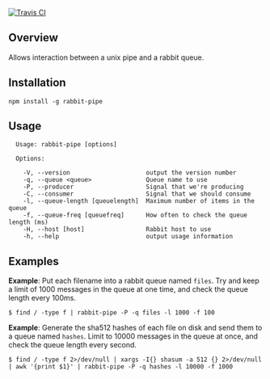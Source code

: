 [![Travis CI](https://travis-ci.org/robertkeizer/rabbit-pipe.svg?branch=master)](https://travis-ci.org/robertkeizer/rabbit-pipe)

## Overview

Allows interaction between a unix pipe and a rabbit queue.

## Installation

```
npm install -g rabbit-pipe
```

## Usage

```
  Usage: rabbit-pipe [options]

  Options:

    -V, --version                     output the version number
    -q, --queue <queue>               Queue name to use
    -P, --producer                    Signal that we're producing
    -C, --consumer                    Signal that we should consume
    -l, --queue-length [queuelength]  Maximum number of items in the queue
    -f, --queue-freq [queuefreq]      How often to check the queue length (ms)
    -H, --host [host]                 Rabbit host to use
    -h, --help                        output usage information
```

## Examples

**Example**: Put each filename into a rabbit queue named `files`. Try and keep a limit of 1000 messages in the queue at one time, and check the queue length every 100ms.
```
$ find / -type f | rabbit-pipe -P -q files -l 1000 -f 100
```

**Example**: Generate the sha512 hashes of each file on disk and send them to a queue named `hashes`. Limit to 10000 messages in the queue at once, and check the queue length every second.
```
$ find / -type f 2>/dev/null | xargs -I{} shasum -a 512 {} 2>/dev/null | awk '{print $1}' | rabbit-pipe -P -q hashes -l 10000 -f 1000
```
